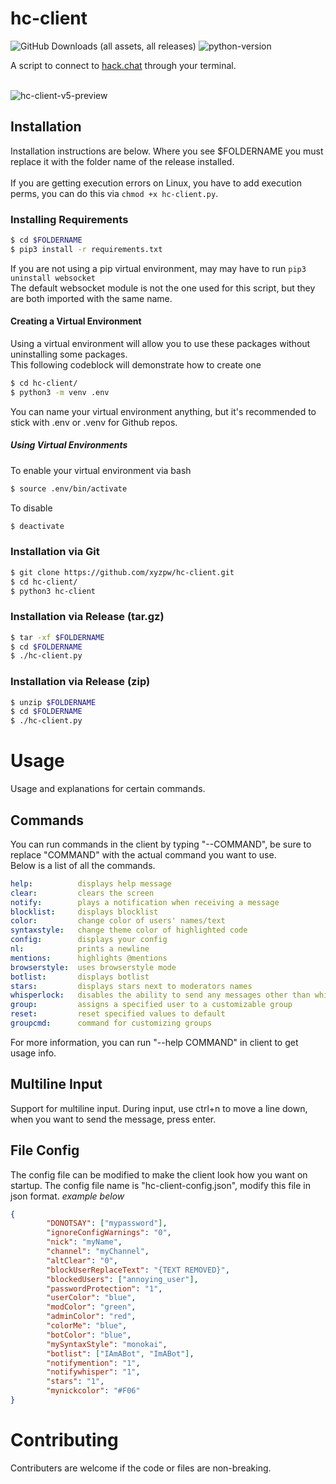 # hc-client
![GitHub Downloads (all assets, all releases)](https://img.shields.io/github/downloads/xyzpw/hc-client/total)
![python-version](https://img.shields.io/badge/python->=3.10-blue)

A script to connect to [hack.chat](https://hack.chat/) through your terminal.<br><br>

![hc-client-v5-preview](https://github.com/xyzpw/hc-client/assets/76017734/68f662a5-b0a4-42f4-9015-215f5f12cd96)


## Installation

Installation instructions are below. Where you see $FOLDERNAME you must replace it with the folder name of the release installed.<br><br>
If you are getting execution errors on Linux, you have to add execution perms, you can do this via `chmod +x hc-client.py`.

### Installing Requirements
```bash
$ cd $FOLDERNAME
$ pip3 install -r requirements.txt
```
If you are not using a pip virtual environment, may may have to run `pip3 uninstall websocket`<br>
The default websocket module is not the one used for this script, but they are both imported with the same name.<br>
#### Creating a Virtual Environment
Using a virtual environment will allow you to use these packages without uninstalling some packages.<br>
This following codeblock will demonstrate how to create one
```bash
$ cd hc-client/
$ python3 -m venv .env
```
You can name your virtual environment anything, but it's recommended to stick with .env or .venv for Github repos.<br>
##### Using Virtual Environments
To enable your virtual environment via bash
```bash
$ source .env/bin/activate
```
To disable
```bash
$ deactivate
```
### Installation via Git
```bash
$ git clone https://github.com/xyzpw/hc-client.git
$ cd hc-client/
$ python3 hc-client
```

### Installation via Release (tar.gz)
```bash
$ tar -xf $FOLDERNAME
$ cd $FOLDERNAME
$ ./hc-client.py
```

### Installation via Release (zip)
```bash
$ unzip $FOLDERNAME
$ cd $FOLDERNAME
$ ./hc-client.py
```

# Usage
Usage and explanations for certain commands.
## Commands
You can run commands in the client by typing "--COMMAND", be sure to replace "COMMAND" with the actual command you want to use. <br>
Below is a list of all the commands.
```yml
help:          displays help message
clear:         clears the screen
notify:        plays a notification when receiving a message
blocklist:     displays blocklist
color:         change color of users' names/text
syntaxstyle:   change theme color of highlighted code
config:        displays your config
nl:            prints a newline
mentions:      highlights @mentions
browserstyle:  uses browserstyle mode
botlist:       displays botlist
stars:         displays stars next to moderators names
whisperlock:   disables the ability to send any messages other than whispers
group:         assigns a specified user to a customizable group
reset:         reset specified values to default
groupcmd:      command for customizing groups
```

For more information, you can run "--help COMMAND" in client to get usage info.

## Multiline Input

Support for multiline input. During input, use ctrl+n to move a line down, when you want to send the message, press enter.

## File Config
The config file can be modified to make the client look how you want on startup.
The config file name is "hc-client-config.json", modify this file in json format. *example below*
```json
{
        "DONOTSAY": ["mypassword"],
        "ignoreConfigWarnings": "0",
        "nick": "myName",
        "channel": "myChannel",
        "altClear": "0",
        "blockUserReplaceText": "{TEXT REMOVED}",
        "blockedUsers": ["annoying_user"],
        "passwordProtection": "1",
        "userColor": "blue",
        "modColor": "green",
        "adminColor": "red",
        "colorMe": "blue",
        "botColor": "blue",
        "mySyntaxStyle": "monokai",
        "botlist": ["IAmABot", "ImABot"],
        "notifymention": "1",
        "notifywhisper": "1",
        "stars": "1",
        "mynickcolor": "#F06"
}
```
# Contributing
Contributers are welcome if the code or files are non-breaking.
